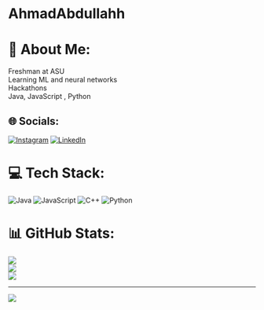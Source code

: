 # AhmadAbdullahh
# 💫 About Me:
Freshman at ASU <br>Learning ML and neural networks <br>Hackathons<br>Java, JavaScript , Python


## 🌐 Socials:
[![Instagram](https://img.shields.io/badge/Instagram-%23E4405F.svg?logo=Instagram&logoColor=white)](https://instagram.com/Ahmed.Abdullah369) [![LinkedIn](https://img.shields.io/badge/LinkedIn-%230077B5.svg?logo=linkedin&logoColor=white)](https://linkedin.com/in/Ahmed-Abdullah33) 

# 💻 Tech Stack:
![Java](https://img.shields.io/badge/java-%23ED8B00.svg?style=for-the-badge&logo=openjdk&logoColor=white) ![JavaScript](https://img.shields.io/badge/javascript-%23323330.svg?style=for-the-badge&logo=javascript&logoColor=%23F7DF1E) ![C++](https://img.shields.io/badge/c++-%2300599C.svg?style=for-the-badge&logo=c%2B%2B&logoColor=white) ![Python](https://img.shields.io/badge/python-3670A0?style=for-the-badge&logo=python&logoColor=ffdd54)
# 📊 GitHub Stats:
![](https://github-readme-stats.vercel.app/api?username=AhmadAbdullahh&theme=dark&hide_border=false&include_all_commits=true&count_private=false)<br/>
![](https://github-readme-streak-stats.herokuapp.com/?user=AhmadAbdullahh&theme=dark&hide_border=false)<br/>
![](https://github-readme-stats.vercel.app/api/top-langs/?username=AhmadAbdullahh&theme=dark&hide_border=false&include_all_commits=true&count_private=false&layout=compact)

---
[![](https://visitcount.itsvg.in/api?id=AhmadAbdullahh&icon=0&color=0)](https://visitcount.itsvg.in)

<!-- Proudly created with GPRM ( https://gprm.itsvg.in ) -->
